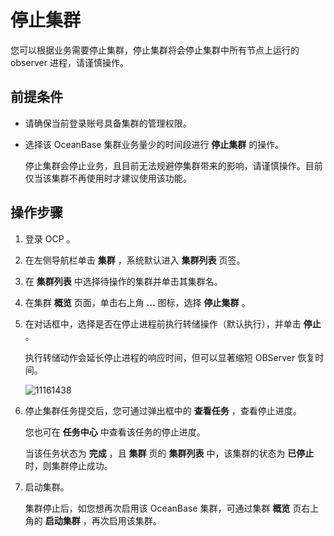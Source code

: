 # 停止集群

您可以根据业务需要停止集群，停止集群将会停止集群中所有节点上运行的 observer 进程，请谨慎操作。

## 前提条件

* 请确保当前登录账号具备集群的管理权限。

* 选择该 OceanBase 集群业务量少的时间段进行 **停止集群** 的操作。

  停止集群会停止业务，且目前无法规避停集群带来的影响，请谨慎操作。目前仅当该集群不再使用时才建议使用该功能。
  
## 操作步骤

1. 登录 OCP 。

2. 在左侧导航栏单击 **集群** ，系统默认进入 **集群列表** 页签。

3. 在 **集群列表** 中选择待操作的集群并单击其集群名。

4. 在集群 **概览** 页面，单击右上角 **...** 图标，选择 **停止集群** 。

5. 在对话框中，选择是否在停止进程前执行转储操作（默认执行），并单击 **停止** 。

   执行转储动作会延长停止进程的响应时间，但可以显著缩短 OBServer 恢复时间。

   ![11161438](https://obbusiness-private.oss-cn-shanghai.aliyuncs.com/doc/img/ocp/421/%E5%81%9C%E6%AD%A2%E9%9B%86%E7%BE%A4.png)

6. 停止集群任务提交后，您可通过弹出框中的 **查看任务** ，查看停止进度。

   您也可在 **任务中心** 中查看该任务的停止进度。

   当该任务状态为 **完成** ，且 **集群** 页的 **集群列表** 中，该集群的状态为 **已停止** 时，则集群停止成功。

7. 启动集群。

   集群停止后，如您想再次启用该 OceanBase 集群，可通过集群 **概览** 页右上角的 **启动集群** ，再次启用该集群。
